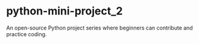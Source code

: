 # python-mini-project_2
An open-source Python project series where beginners can contribute and practice coding.
